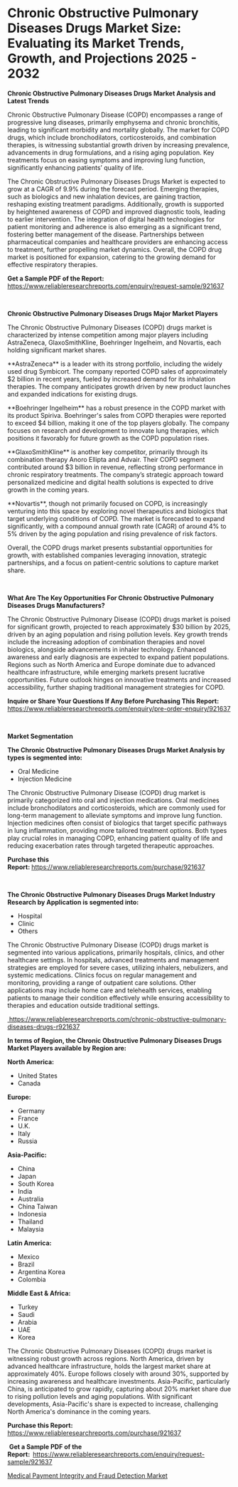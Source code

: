 <p><h1>Chronic Obstructive Pulmonary Diseases Drugs Market Size: Evaluating its Market Trends, Growth, and Projections 2025 - 2032</h1></p><p><strong>Chronic Obstructive Pulmonary Diseases Drugs Market Analysis and Latest Trends</strong></p>
<p><p>Chronic Obstructive Pulmonary Disease (COPD) encompasses a range of progressive lung diseases, primarily emphysema and chronic bronchitis, leading to significant morbidity and mortality globally. The market for COPD drugs, which include bronchodilators, corticosteroids, and combination therapies, is witnessing substantial growth driven by increasing prevalence, advancements in drug formulations, and a rising aging population. Key treatments focus on easing symptoms and improving lung function, significantly enhancing patients’ quality of life.</p><p>The Chronic Obstructive Pulmonary Diseases Drugs Market is expected to grow at a CAGR of 9.9% during the forecast period. Emerging therapies, such as biologics and new inhalation devices, are gaining traction, reshaping existing treatment paradigms. Additionally, growth is supported by heightened awareness of COPD and improved diagnostic tools, leading to earlier intervention. The integration of digital health technologies for patient monitoring and adherence is also emerging as a significant trend, fostering better management of the disease. Partnerships between pharmaceutical companies and healthcare providers are enhancing access to treatment, further propelling market dynamics. Overall, the COPD drug market is positioned for expansion, catering to the growing demand for effective respiratory therapies.</p></p>
<p><strong>Get a Sample PDF of the Report:&nbsp;</strong> <a href="https://www.reliableresearchreports.com/enquiry/request-sample/921637?utm_campaign=3255&utm_medium=2&utm_source=Github&utm_content=ia&utm_term=07032025&utm_id=chronic-obstructive-pulmonary-diseases-drugs">https://www.reliableresearchreports.com/enquiry/request-sample/921637</a></p>
<p>&nbsp;</p>
<p><strong>Chronic Obstructive Pulmonary Diseases Drugs Major Market Players</strong></p>
<p><p>The Chronic Obstructive Pulmonary Diseases (COPD) drugs market is characterized by intense competition among major players including AstraZeneca, GlaxoSmithKline, Boehringer Ingelheim, and Novartis, each holding significant market shares. </p><p>**AstraZeneca** is a leader with its strong portfolio, including the widely used drug Symbicort. The company reported COPD sales of approximately $2 billion in recent years, fueled by increased demand for its inhalation therapies. The company anticipates growth driven by new product launches and expanded indications for existing drugs.</p><p>**Boehringer Ingelheim** has a robust presence in the COPD market with its product Spiriva. Boehringer's sales from COPD therapies were reported to exceed $4 billion, making it one of the top players globally. The company focuses on research and development to innovate lung therapies, which positions it favorably for future growth as the COPD population rises.</p><p>**GlaxoSmithKline** is another key competitor, primarily through its combination therapy Anoro Ellipta and Advair. Their COPD segment contributed around $3 billion in revenue, reflecting strong performance in chronic respiratory treatments. The company’s strategic approach toward personalized medicine and digital health solutions is expected to drive growth in the coming years.</p><p>**Novartis**, though not primarily focused on COPD, is increasingly venturing into this space by exploring novel therapeutics and biologics that target underlying conditions of COPD. The market is forecasted to expand significantly, with a compound annual growth rate (CAGR) of around 4% to 5% driven by the aging population and rising prevalence of risk factors.</p><p>Overall, the COPD drugs market presents substantial opportunities for growth, with established companies leveraging innovation, strategic partnerships, and a focus on patient-centric solutions to capture market share.</p></p>
<p>&nbsp;</p>
<p><strong>What Are The Key Opportunities For Chronic Obstructive Pulmonary Diseases Drugs Manufacturers?</strong></p>
<p><p>The Chronic Obstructive Pulmonary Disease (COPD) drugs market is poised for significant growth, projected to reach approximately $30 billion by 2025, driven by an aging population and rising pollution levels. Key growth trends include the increasing adoption of combination therapies and novel biologics, alongside advancements in inhaler technology. Enhanced awareness and early diagnosis are expected to expand patient populations. Regions such as North America and Europe dominate due to advanced healthcare infrastructure, while emerging markets present lucrative opportunities. Future outlook hinges on innovative treatments and increased accessibility, further shaping traditional management strategies for COPD.</p></p>
<p><strong>Inquire or Share Your Questions If Any Before Purchasing This Report:</strong> <a href="https://www.reliableresearchreports.com/enquiry/pre-order-enquiry/921637?utm_campaign=3255&utm_medium=2&utm_source=Github&utm_content=ia&utm_term=07032025&utm_id=chronic-obstructive-pulmonary-diseases-drugs">https://www.reliableresearchreports.com/enquiry/pre-order-enquiry/921637</a></p>
<p>&nbsp;</p>
<p><strong>Market Segmentation</strong></p>
<p><strong>The Chronic Obstructive Pulmonary Diseases Drugs Market Analysis by types is segmented into:</strong></p>
<p><ul><li>Oral Medicine</li><li>Injection Medicine</li></ul></p>
<p><p>The Chronic Obstructive Pulmonary Disease (COPD) drug market is primarily categorized into oral and injection medications. Oral medicines include bronchodilators and corticosteroids, which are commonly used for long-term management to alleviate symptoms and improve lung function. Injection medicines often consist of biologics that target specific pathways in lung inflammation, providing more tailored treatment options. Both types play crucial roles in managing COPD, enhancing patient quality of life and reducing exacerbation rates through targeted therapeutic approaches.</p></p>
<p><strong>Purchase this Report:&nbsp;</strong><a href="https://www.reliableresearchreports.com/purchase/921637?utm_campaign=3255&utm_medium=2&utm_source=Github&utm_content=ia&utm_term=07032025&utm_id=chronic-obstructive-pulmonary-diseases-drugs">https://www.reliableresearchreports.com/purchase/921637</a></p>
<p>&nbsp;</p>
<p><strong>The Chronic Obstructive Pulmonary Diseases Drugs Market Industry Research by Application is segmented into:</strong></p>
<p><ul><li>Hospital</li><li>Clinic</li><li>Others</li></ul></p>
<p><p>The Chronic Obstructive Pulmonary Disease (COPD) drugs market is segmented into various applications, primarily hospitals, clinics, and other healthcare settings. In hospitals, advanced treatments and management strategies are employed for severe cases, utilizing inhalers, nebulizers, and systemic medications. Clinics focus on regular management and monitoring, providing a range of outpatient care solutions. Other applications may include home care and telehealth services, enabling patients to manage their condition effectively while ensuring accessibility to therapies and education outside traditional settings.</p></p>
<p><a href="https://www.reliableresearchreports.com/chronic-obstructive-pulmonary-diseases-drugs-r921637?utm_campaign=3255&utm_medium=2&utm_source=Github&utm_content=ia&utm_term=07032025&utm_id=chronic-obstructive-pulmonary-diseases-drugs">&nbsp;https://www.reliableresearchreports.com/chronic-obstructive-pulmonary-diseases-drugs-r921637</a></p>
<p><strong>In terms of Region, the Chronic Obstructive Pulmonary Diseases Drugs Market Players available by Region are:</strong></p>
<p>
    <p> <strong> North America: </strong>
        <ul>
            <li>United States</li>
            <li>Canada</li>
        </ul>
        </p> 
    <p> <strong> Europe: </strong>
        <ul>
            <li>Germany</li>
            <li>France</li>
            <li>U.K.</li>
            <li>Italy</li>
            <li>Russia</li>
        </ul>
        </p> 
    <p> <strong> Asia-Pacific: </strong>
        <ul>
            <li>China</li>
            <li>Japan</li>
            <li>South Korea</li>
            <li>India</li>
            <li>Australia</li>
            <li>China Taiwan</li>
            <li>Indonesia</li>
            <li>Thailand</li>
            <li>Malaysia</li>
        </ul>
        </p> 
    <p> <strong> Latin America: </strong>
        <ul>
            <li>Mexico</li>
            <li>Brazil</li>
            <li>Argentina Korea</li>
            <li>Colombia</li>
        </ul>
        </p> 
    <p> <strong> Middle East & Africa: </strong>
        <ul>
            <li>Turkey</li>
            <li>Saudi</li>
            <li>Arabia</li>
            <li>UAE</li>
            <li>Korea</li>
        </ul>
    </p>
    </p>
<p><p>The Chronic Obstructive Pulmonary Diseases (COPD) drugs market is witnessing robust growth across regions. North America, driven by advanced healthcare infrastructure, holds the largest market share at approximately 40%. Europe follows closely with around 30%, supported by increasing awareness and healthcare investments. Asia-Pacific, particularly China, is anticipated to grow rapidly, capturing about 20% market share due to rising pollution levels and aging populations. With significant developments, Asia-Pacific's share is expected to increase, challenging North America's dominance in the coming years.</p></p>
<p><strong>Purchase this Report: </strong><a href="https://www.reliableresearchreports.com/purchase/921637?utm_campaign=3255&utm_medium=2&utm_source=Github&utm_content=ia&utm_term=07032025&utm_id=chronic-obstructive-pulmonary-diseases-drugs">https://www.reliableresearchreports.com/purchase/921637</a></p>
<p>&nbsp;<strong>Get a Sample PDF of the Report:&nbsp;&nbsp;</strong><a href="https://www.reliableresearchreports.com/enquiry/request-sample/921637?utm_campaign=3255&utm_medium=2&utm_source=Github&utm_content=ia&utm_term=07032025&utm_id=chronic-obstructive-pulmonary-diseases-drugs">https://www.reliableresearchreports.com/enquiry/request-sample/921637</a></p>
<p><strong></strong></p>
<p><p><a href="https://github.com/guinoopandam/Market-Research-Report-List-1/blob/main/medical-payment-integrity-and-fraud-detection-market.md?utm_campaign=3255&utm_medium=2&utm_source=Github&utm_content=ia&utm_term=07032025&utm_id=chronic-obstructive-pulmonary-diseases-drugs">Medical Payment Integrity and Fraud Detection Market</a></p></p>